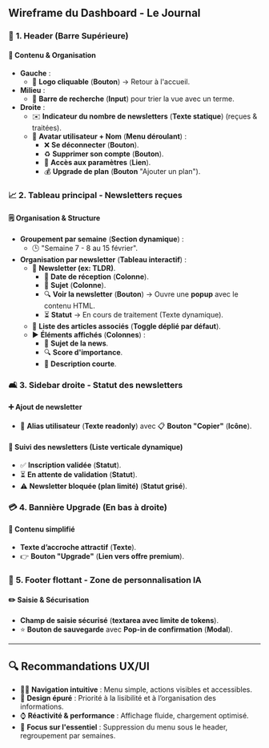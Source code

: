 ## Wireframe du Dashboard - Le Journal

### 🌟 **1. Header (Barre Supérieure)**

#### 🎨 **Contenu & Organisation**

- **Gauche** :
  - 🎨 **Logo cliquable** (**Bouton**) → Retour à l'accueil.
- **Milieu** :
  - 🔎 **Barre de recherche** (**Input**) pour trier la vue avec un terme.
- **Droite** :
  - ✉️ **Indicateur du nombre de newsletters** (**Texte statique**) (reçues & traitées).
  - 👤 **Avatar utilisateur + Nom** (**Menu déroulant**) :
    - ❌ **Se déconnecter** (**Bouton**).
    - ♻️ **Supprimer son compte** (**Bouton**).
    - 🔧 **Accès aux paramètres** (**Lien**).
    - 💰 **Upgrade de plan** (**Bouton** "Ajouter un plan").

### 📈 **2. Tableau principal - Newsletters reçues**

#### 🗒️ **Organisation & Structure**

- **Groupement par semaine** (**Section dynamique**) :
  - 🕒 "Semaine 7 - 8 au 15 février".
- **Organisation par newsletter** (**Tableau interactif**) :
  - 📒 **Newsletter (ex: TLDR)**.
    - 📅 **Date de réception** (**Colonne**).
    - 📧 **Sujet** (**Colonne**).
    - 🔍 **Voir la newsletter** (**Bouton**) → Ouvre une **popup** avec le contenu HTML.
    - ⏳ **Statut** → En cours de traitement (Texte dynamique).
  - 📑 **Liste des articles associés** (**Toggle déplié par défaut**).
  - ▶️ **Éléments affichés** (**Colonnes**) :
    - 📰 **Sujet de la news**.
    - 🔍 **Score d'importance**.
    - 📄 **Description courte**.

### 🛋️ **3. Sidebar droite - Statut des newsletters**

#### ➕ **Ajout de newsletter**

- 🔗 **Alias utilisateur** (**Texte readonly**) avec 📋 **Bouton "Copier"** (**Icône**).

#### 🔄 **Suivi des newsletters** (**Liste verticale dynamique**)

- ✅ **Inscription validée** (**Statut**).
- ⏳ **En attente de validation** (**Statut**).
- ⚠️ **Newsletter bloquée (plan limité)** (**Statut grisé**).

### 💳 **4. Bannière Upgrade (En bas à droite)**

#### 📃 **Contenu simplifié**

- **Texte d’accroche attractif** (**Texte**).
- 👉 **Bouton "Upgrade"** (**Lien vers offre premium**).

### 📝 **5. Footer flottant - Zone de personnalisation IA**

#### ✏️ **Saisie & Sécurisation**

- **Champ de saisie sécurisé** (**textarea avec limite de tokens**).
- ⭐ **Bouton de sauvegarde** avec **Pop-in de confirmation** (**Modal**).

---

## 🔍 **Recommandations UX/UI**

- 🚶‍♂️ **Navigation intuitive** : Menu simple, actions visibles et accessibles.
- 🎨 **Design épuré** : Priorité à la lisibilité et à l’organisation des informations.
- ⌚ **Réactivité & performance** : Affichage fluide, chargement optimisé.
- 👀 **Focus sur l'essentiel** : Suppression du menu sous le header, regroupement par semaines.
